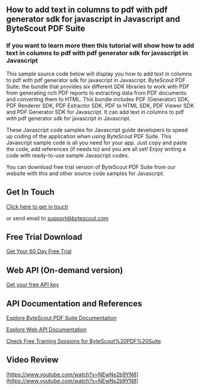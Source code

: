 ## How to add text in columns to pdf with pdf generator sdk for javascript in Javascript and ByteScout PDF Suite

### If you want to learn more then this tutorial will show how to add text in columns to pdf with pdf generator sdk for javascript in Javascript

This sample source code below will display you how to add text in columns to pdf with pdf generator sdk for javascript in Javascript. ByteScout PDF Suite: the bundle that provides six different SDK libraries to work with PDF from generating rich PDF reports to extracting data from PDF documents and converting them to HTML. This bundle includes PDF (Generator) SDK, PDF Renderer SDK, PDF Extractor SDK, PDF to HTML SDK, PDF Viewer SDK and PDF Generator SDK for Javascript. It can add text in columns to pdf with pdf generator sdk for javascript in Javascript.

 These Javascript code samples for Javascript guide developers to speed up coding of the application when using ByteScout PDF Suite. This Javascript sample code is all you need for your app. Just copy and paste the code, add references (if needs to) and you are all set! Enjoy writing a code with ready-to-use sample Javascript codes.

You can download free trial version of ByteScout PDF Suite from our website with this and other source code samples for Javascript.

## Get In Touch

[Click here to get in touch](https://bytescout.zendesk.com/hc/en-us/requests/new?subject=ByteScout%20PDF%20Suite%20Question)

or send email to [support@bytescout.com](mailto:support@bytescout.com?subject=ByteScout%20PDF%20Suite%20Question) 

## Free Trial Download

[Get Your 60 Day Free Trial](https://bytescout.com/download/web-installer?utm_source=github-readme)

## Web API (On-demand version)

[Get your free API key](https://pdf.co/documentation/api?utm_source=github-readme)

## API Documentation and References

[Explore ByteScout PDF Suite Documentation](https://bytescout.com/documentation/index.html?utm_source=github-readme)

[Explore Web API Documentation](https://pdf.co/documentation/api?utm_source=github-readme)

[Check Free Training Sessions for ByteScout%20PDF%20Suite](https://academy.bytescout.com/)

## Video Review

[https://www.youtube.com/watch?v=NEwNs2b9YN8](https://www.youtube.com/watch?v=NEwNs2b9YN8)